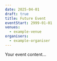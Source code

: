 ```yaml
---
date: 2025-04-01
draft: true
title: Future Event
eventStart: 2999-01-01
venues:
  - example-venue
organisers:
  - example-organiser
---
```

Your event content...
